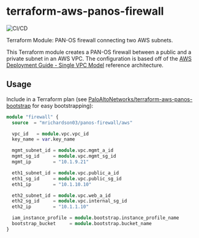 # terraform-aws-panos-firewall

![CI/CD](https://github.com/mrichardson03/terraform-aws-panos-firewall/workflows/CI/CD/badge.svg?branch=develop)

Terraform Module: PAN-OS firewall connecting two AWS subnets.

This Terraform module creates a PAN-OS firewall between a public and a private subnet in an AWS VPC.  The configuration is based off of the [AWS Deployment Guide - Single VPC Model](https://www.paloaltonetworks.com/apps/pan/public/downloadResource?pagePath=/content/pan/en_US/resources/guides/aws-deployment-guide-single-resource) reference architecture.

## Usage

Include in a Terraform plan (see [PaloAltoNetworks/terraform-aws-panos-bootstrap](https://github.com/PaloAltoNetworks/terraform-aws-panos-bootstrap) for easy bootstrapping):

```terraform
module "firewall" {
  source  = "mrichardson03/panos-firewall/aws"

  vpc_id   = module.vpc.vpc_id
  key_name = var.key_name

  mgmt_subnet_id = module.vpc.mgmt_a_id
  mgmt_sg_id     = module.vpc.mgmt_sg_id
  mgmt_ip        = "10.1.9.21"

  eth1_subnet_id = module.vpc.public_a_id
  eth1_sg_id     = module.vpc.public_sg_id
  eth1_ip        = "10.1.10.10"

  eth2_subnet_id = module.vpc.web_a_id
  eth2_sg_id     = module.vpc.internal_sg_id
  eth2_ip        = "10.1.1.10"

  iam_instance_profile = module.bootstrap.instance_profile_name
  bootstrap_bucket     = module.bootstrap.bucket_name
}
```